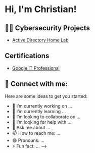 <h1>Hi, I'm Christian! </h1>

<h2>👨‍💻 Cybersecurity Projects</h2>

  - [Active Directory Home Lab](https://github.com/joshmadakor1/Algorithms-Practice)

<h2> Certifications </h2>

  - [ Google IT Professional ](https://coursera.org/share/658d570811a6fd81d3574c8997c5e304)


<h2> 🤳 Connect with me:</h2>


Here are some ideas to get you started:

- 🔭 I’m currently working on ...
- 🌱 I’m currently learning ...
- 👯 I’m looking to collaborate on ...
- 🤔 I’m looking for help with ...
- 💬 Ask me about ...
- 📫 How to reach me: ...
- 😄 Pronouns: ...
- ⚡ Fun fact: ...
-->
